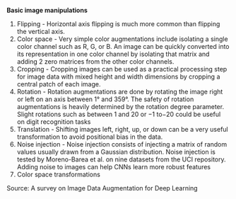 ﻿**Basic image manipulations**

1. Flipping - Horizontal axis flipping is much more common than flipping the vertical axis.
2. Color space - Very simple color augmentations include isolating a single color channel such as R, G, or B. An image can be quickly converted into its representation in one color channel by isolating that matrix and adding 2 zero matrices from the other color channels. 
3. Cropping - Cropping images can be used as a practical processing step for image data with mixed height and width dimensions by cropping a central patch of each image.
4. Rotation - Rotation augmentations are done by rotating the image right or left on an axis between 1° and 359°. The safety of rotation augmentations is heavily determined by the rotation degree parameter. Slight rotations such as between 1 and 20 or −1 to−20 could be useful on digit recognition tasks
5. Translation - Shifting images left, right, up, or down can be a very useful transformation to avoid positional bias in the data.
6. Noise injection - Noise injection consists of injecting a matrix of random values usually drawn from a Gaussian distribution. Noise injection is tested by Moreno-Barea et al. on nine datasets from the UCI repository. Adding noise to images can help CNNs learn more robust features
7. Color space transformations

Source: A survey on Image Data Augmentation for Deep Learning
